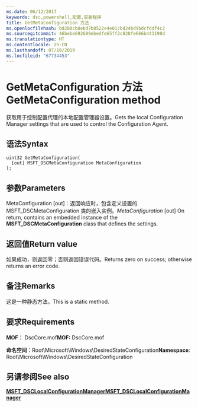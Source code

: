 ```yaml
---
ms.date: 06/12/2017
keywords: dsc,powershell,配置,安装程序
title: GetMetaConfiguration 方法
ms.openlocfilehash: bd280cb8ebd7b0522e4e01cbd24bd9bdcfddf4c2
ms.sourcegitcommit: 46bebe692689ebedfe65ff2c828fe666b443198d
ms.translationtype: HT
ms.contentlocale: zh-CN
ms.lasthandoff: 07/10/2019
ms.locfileid: "67734453"
---
```

# <a name="getmetaconfiguration-method"></a><span data-ttu-id="0849f-103">GetMetaConfiguration 方法</span><span class="sxs-lookup"><span data-stu-id="0849f-103">GetMetaConfiguration method</span></span>

<span data-ttu-id="0849f-104">获取用于控制配置代理的本地配置管理器设置。</span><span class="sxs-lookup"><span data-stu-id="0849f-104">Gets the local Configuration Manager settings that are used to control the Configuration Agent.</span></span>

## <a name="syntax"></a><span data-ttu-id="0849f-105">语法</span><span class="sxs-lookup"><span data-stu-id="0849f-105">Syntax</span></span>

```mof
uint32 GetMetaConfiguration(
  [out] MSFT_DSCMetaConfiguration MetaConfiguration
);
```

## <a name="parameters"></a><span data-ttu-id="0849f-106">参数</span><span class="sxs-lookup"><span data-stu-id="0849f-106">Parameters</span></span>

<span data-ttu-id="0849f-107">MetaConfiguration  \[out\]：返回响应时，包含定义设置的 MSFT_DSCMetaConfiguration  类的嵌入实例。</span><span class="sxs-lookup"><span data-stu-id="0849f-107">*MetaConfiguration* \[out\] On return, contains an embedded instance of the **MSFT_DSCMetaConfiguration** class that defines the settings.</span></span>

## <a name="return-value"></a><span data-ttu-id="0849f-108">返回值</span><span class="sxs-lookup"><span data-stu-id="0849f-108">Return value</span></span>

<span data-ttu-id="0849f-109">如果成功，则返回零；否则返回错误代码。</span><span class="sxs-lookup"><span data-stu-id="0849f-109">Returns zero on success; otherwise returns an error code.</span></span>

## <a name="remarks"></a><span data-ttu-id="0849f-110">备注</span><span class="sxs-lookup"><span data-stu-id="0849f-110">Remarks</span></span>

<span data-ttu-id="0849f-111">这是一种静态方法。</span><span class="sxs-lookup"><span data-stu-id="0849f-111">This is a static method.</span></span>

## <a name="requirements"></a><span data-ttu-id="0849f-112">要求</span><span class="sxs-lookup"><span data-stu-id="0849f-112">Requirements</span></span>

<span data-ttu-id="0849f-113">**MOF：** DscCore.mof</span><span class="sxs-lookup"><span data-stu-id="0849f-113">**MOF:** DscCore.mof</span></span>

<span data-ttu-id="0849f-114">**命名空间**：Root\Microsoft\Windows\DesiredStateConfiguration</span><span class="sxs-lookup"><span data-stu-id="0849f-114">**Namespace**: Root\Microsoft\Windows\DesiredStateConfiguration</span></span>

## <a name="see-also"></a><span data-ttu-id="0849f-115">另请参阅</span><span class="sxs-lookup"><span data-stu-id="0849f-115">See also</span></span>

[<span data-ttu-id="0849f-116">**MSFT_DSCLocalConfigurationManager**</span><span class="sxs-lookup"><span data-stu-id="0849f-116">**MSFT_DSCLocalConfigurationManager**</span></span>](msft-dsclocalconfigurationmanager.md)
